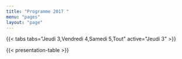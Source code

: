 ```yaml
---
title: "Programme 2017 "
menu: "pages"
layout: "page"
---
```


{{< tabs tabs="Jeudi 3,Vendredi 4,Samedi 5,Tout" active="Jeudi 3" >}}

{{< presentation-table >}}
